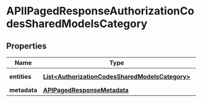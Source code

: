 

# APIIPagedResponseAuthorizationCodesSharedModelsCategory


## Properties

| Name | Type | Description | Notes |
|------------ | ------------- | ------------- | -------------|
|**entities** | [**List&lt;AuthorizationCodesSharedModelsCategory&gt;**](AuthorizationCodesSharedModelsCategory.md) |  |  [optional] [readonly] |
|**metadata** | [**APIPagedResponseMetadata**](APIPagedResponseMetadata.md) |  |  [optional] |



